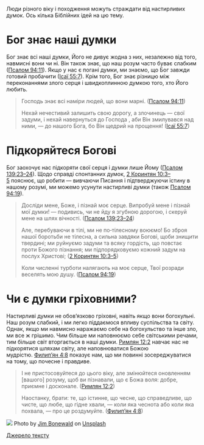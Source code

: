 Люди різного віку і походження можуть страждати від настирливих думок. Ось кілька Біблійних ідей на цю тему.

# Бог знає наші думки

Бог знає всі наші думки, Його не дивує жодна з них, незалежно від того, навмисні вони чи ні. Він також знає, що наш розум часто буває слабким ([Псалом 94:11](https://www.biblegateway.com/passage/?search=Psalm+94%3A11&version=ERV-UK%3BUKR)). Якщо у нас є погані думки, ми знаємо, що Бог завжди готовий пробачити ([Ісаї 55:7](https://www.biblegateway.com/passage/?search=Isa+55%3A7&version=ERV-UK%3BUKR)). Крім того, Бог знає різницю між переконаннями злого серця і швидкоплинною думкою того, хто Його любить.

> Господь знає всі наміри людей, що вони марні. ([Псалом 94:11](https://www.bible.com/bible/3786/PSA.94.11))
>
> Нехай нечестивий залишить свою дорогу, а злочинець — свої задуми, і нехай навернуться до Господа , аби Він змилувався над ними, — до нашого Бога, бо Він щедрий на прощення! ([Ісаї 55:7](https://www.bible.com/bible/3786/ISA.55.7))

# Підкоряйтеся Богові

Бог заохочує нас підкоряти свої серця і думки лише Йому ([Псалом 139:23–24](https://www.biblegateway.com/passage/?search=Psa+139%3A23-24&version=ERV-UK%3BUKR)). Щодо справді спонтанних думок, [2 Коринтян 10:3–5](https://www.biblegateway.com/passage/?search=2+Cor+10%3A3-5&version=ERV-UK%3BUKR) пояснює, що робити — вивчаючи Писання і підтверджуючи істину в нашому розумі, ми можемо усунути настирливі думки (також [Псалом 94:19](https://www.biblegateway.com/passage/?search=Psalm+94%3A19&version=ERV-UK%3BUKR)).

> Досліди мене, Боже, і пізнай моє серце. Випробуй мене і пізнай мої думки! — подивись, чи не йду я згубною дорогою, і скеруй мене на шлях вічності. ([Псалом 139:23–24](https://www.bible.com/bible/3786/PSA.139.23-24))
>
> Але, перебуваючи в тілі, ми не по‑тілесному воюємо! Бо зброя нашої боротьби не тілесна, а сильна завдяки Богові, щоби знищити твердині; ми руйнуємо задуми та всяку гордість, що повстає проти Божого пізнання; ми підпорядковуємо кожний задум на послух Христові; ([2 Коринтян 10:3–5](https://www.bible.com/bible/3786/2CO.10.3-5))
>
> Коли численні турботи налягають на моє серце, Твої розради веселять мою душу. ([Псалом 94:19](https://www.bible.com/bible/3786/PSA.94.19))

# Чи є думки гріховними?

Настирливі думки не обов’язково гріховні, навіть якщо вони богохульні. Наш розум слабкий, і ми легко піддаємося впливу суспільства та світу. Однак, якщо ми навмисно наражаємо себе на богохульство та інше зло, ми все ж грішимо. Чим більше ми наповнюємо себе світськими речами, тим більше світ вторгається в наші думки. [Римлян 12:2](https://www.biblegateway.com/passage/?search=Rom+12%3A2&version=ERV-UK%3BUKR) навчає нас не підкорятися шляхам світу, але наповнюватися Божою мудрістю. [Филип’ян 4:8](https://www.biblegateway.com/passage/?search=Phil+4%3A8&version=ERV-UK%3BUKR) показує нам, що ми повинні зосереджуватися на тому, що почесне і правдиве.

> І не пристосовуйтеся до цього віку, але змінюйтеся оновленням [вашого] розуму, щоб ви пізнавали, що є Божа воля: добре, приємне і досконале. ([Римлян 12:2](https://www.bible.com/bible/3786/ROM.12.2))
>
> Наостанку, брати: те, що істинне, що чесне, що справедливе, що чисте, що любе, що гідне хвали, — коли яка чеснота або коли яка похвала, — про це роздумуйте. ([Филип’ян 4:8](https://www.bible.com/bible/3786/PHP.4.8))

![](https://miro.medium.com/v2/resize:fit:4760/0*u85iyfTQi_d55XZL)
Photo by [Jim Bonewald](https://unsplash.com/@revjimbo?utm_source=medium&utm_medium=referral) on [Unsplash](https://unsplash.com/?utm_source=medium&utm_medium=referral)

[Джерело тексту](https://airylvat.github.io/Intrusive-Thoughts/)
